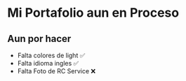 # Mi Portafolio aun en Proceso

## Aun por hacer
- Falta colores de light ✅
- Falta idioma ingles ✅
- Falta Foto de RC Service ❌
